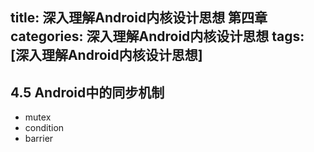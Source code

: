 title: 深入理解Android内核设计思想 第四章
categories: 深入理解Android内核设计思想
tags: [深入理解Android内核设计思想]
---

## 4.5 Android中的同步机制
- mutex
- condition
- barrier


